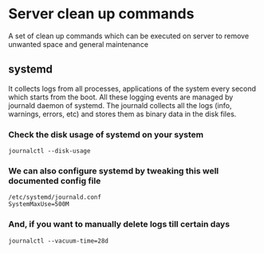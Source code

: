 # Server clean up commands

A set of clean up commands which can be executed on server to remove unwanted space and general maintenance

## systemd 
It collects logs from all processes, applications of the system every second which starts from the boot. 
All these logging events are managed by journald daemon of systemd. The journald collects all the logs (info, warnings, errors, etc) and stores them 
as binary data in the disk files. 

### Check the disk usage of systemd on your system

```
journalctl --disk-usage
```

### We can also configure systemd by tweaking this well documented config file
```
/etc/systemd/journald.conf
SystemMaxUse=500M
```

### And, if you want to manually delete logs till certain days
```
journalctl --vacuum-time=28d
```

